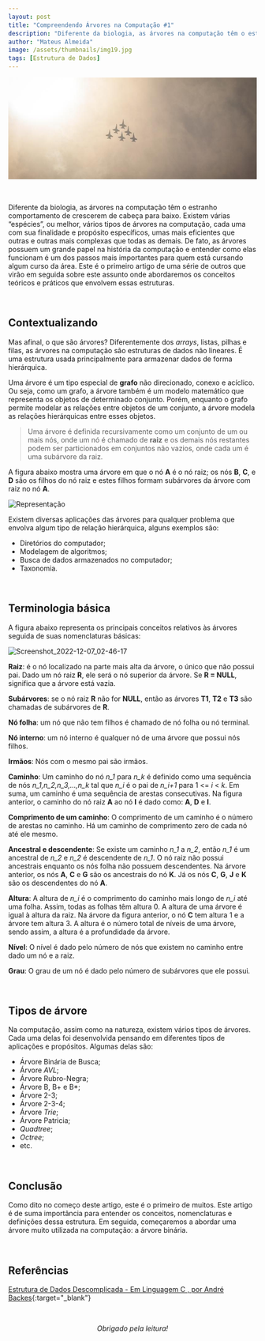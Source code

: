 ```yaml
---
layout: post
title: "Compreendendo Árvores na Computação #1"
description: "Diferente da biologia, as árvores na computação têm o estranho comportamento de crescerem de cabeça para baixo..."
author: "Mateus Almeida"
image: /assets/thumbnails/img19.jpg
tags: [Estrutura de Dados]
---
```


![Airplane](/assets/thumbnails/img19.jpg)

&nbsp;

Diferente da biologia, as árvores na computação têm o estranho comportamento de crescerem de cabeça para baixo. Existem várias “espécies”, ou melhor, vários tipos de árvores na computação, cada uma com sua finalidade e propósito específicos, umas mais eficientes que outras e outras mais complexas que todas as demais. De fato, as árvores possuem um grande papel na história da computação e entender como elas funcionam é um dos passos mais importantes para quem está cursando algum curso da área. Este é o primeiro artigo de uma série de outros que virão em seguida sobre este assunto onde abordaremos os conceitos teóricos e práticos que envolvem essas estruturas.

&nbsp;

## Contextualizando 

Mas afinal, o que são árvores? Diferentemente dos *arrays*, listas, pilhas e filas, as árvores na computação são estruturas de dados não lineares. É uma estrutura usada principalmente para armazenar dados de forma hierárquica.

Uma árvore é um tipo especial de **grafo** não direcionado, conexo e acíclico. Ou seja, como um grafo, a árvore também é um modelo matemático que representa os objetos de determinado conjunto. Porém, enquanto o grafo permite modelar as relações entre objetos de um conjunto, a árvore modela as relações hierárquicas entre esses objetos.

> Uma árvore é definida recursivamente como um conjunto de um ou mais nós, onde um nó é chamado de **raiz** e os demais nós restantes podem ser particionados em conjuntos não vazios, onde cada um é uma subárvore da raiz. 

A figura abaixo mostra uma árvore em que o nó **A** é o nó raiz; os nós **B**, **C**, e **D** são os filhos do nó raiz e estes filhos formam subárvores da árvore com raiz no nó **A**.

![Representação](https://user-images.githubusercontent.com/39147407/206097267-807351df-bfa0-4bb8-a013-d221f2fb70eb.png)

Existem diversas aplicações das árvores para qualquer problema que envolva algum tipo de relação hierárquica, alguns exemplos são:

- Diretórios do computador;
- Modelagem de algoritmos;
- Busca de dados armazenados no computador;
- Taxonomia.

&nbsp;

## Terminologia básica

A figura abaixo representa os principais conceitos relativos às árvores seguida de suas nomenclaturas básicas:

![Screenshot_2022-12-07_02-46-17](https://user-images.githubusercontent.com/39147407/206098724-bf922184-bb7d-46e0-b575-ea7652b68061.png)

**Raiz**: é o nó localizado na parte mais alta da árvore, o único que não possui pai. Dado um nó raiz **R**, ele será o nó superior da árvore. Se **R = NULL**, significa que a árvore está vazia.

**Subárvores**: se o nó raiz **R** não for **NULL**, então as árvores **T1**, **T2** e **T3** são chamadas de subárvores de **R**.

**Nó folha**: um nó que não tem filhos é chamado de nó folha ou nó terminal.

**Nó interno**: um nó interno é qualquer nó de uma árvore que possui nós filhos.

**Irmãos**: Nós com o mesmo pai são irmãos.

**Caminho**: Um caminho do nó *n_1* para *n_k* é definido como uma sequência de nós *n_1,n_2,n_3,...,n_k* tal que *n_i* é o pai de *n_i+1* para 1 <= *i* < *k*. Em suma, um caminho é uma sequência de arestas consecutivas. Na figura anterior, o caminho do nó raiz **A** ao nó **I** é dado como: **A**, **D** e **I**.

**Comprimento de um caminho**: O comprimento de um caminho é o número de arestas no caminho. Há um caminho de comprimento zero de cada nó até ele mesmo.

**Ancestral e descendente**: Se existe um caminho *n_1* a *n_2*, então *n_1* é um ancestral de *n_2* e *n_2* é descendente de *n_1*. O nó raiz não possui ancestrais enquanto os nós folha não possuem descendentes. Na árvore anterior, os nós **A**, **C** e **G** são os ancestrais do nó **K**. Já os nós **C**, **G**, **J** e **K** são os descendentes do nó **A**.

**Altura**: A altura de *n_i* é o comprimento do caminho mais longo de *n_i* até uma folha. Assim, todas as folhas têm altura 0. A altura de uma árvore é igual à altura da raiz. Na árvore da figura anterior, o nó **C** tem altura 1 e a árvore tem altura 3. A altura é o número total de níveis de uma árvore, sendo assim, a altura é a profundidade da árvore.

**Nível**: O nível é dado pelo número de nós que existem no caminho entre dado um nó e a raiz.

**Grau**: O grau de um nó é dado pelo número de subárvores que ele possui.

&nbsp;

## Tipos de árvore

Na computação, assim como na natureza, existem vários tipos de árvores. Cada uma delas foi desenvolvida pensando em diferentes tipos de aplicações e propósitos. Algumas delas são:

- Árvore Binária de Busca;
- Árvore *AVL*;
- Árvore Rubro-Negra;
- Árvore B, B+ e B*;
- Árvore 2-3;
- Árvore 2-3-4;
- Árvore *Trie*;
- Árvore Patricia;
- *Quadtree*;
- *Octree*;
- etc.

&nbsp;

## Conclusão

Como dito no começo deste artigo, este é o primeiro de muitos. Este artigo é de suma importância para entender os conceitos, nomenclaturas e definições dessa estrutura. Em seguida, começaremos a abordar uma árvore muito utilizada na computação: a árvore binária.

&nbsp;

## Referências

[Estrutura de Dados Descomplicada - Em Linguagem C , por André Backes](https://www.amazon.com.br/Estrutura-Dados-Descomplicada-Linguagem-Backes/dp/8535285237){:target="_blank"}

<br><center><i>Obrigado pela leitura!</i></center>
